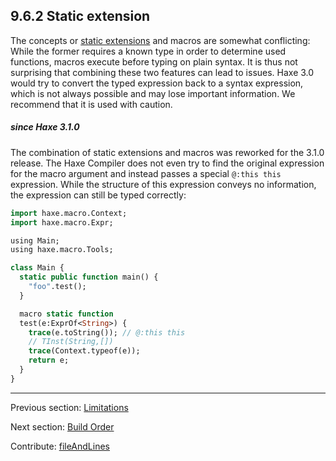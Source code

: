 ## 9.6.2 Static extension

The concepts or [static extensions](lf-static-extension.md) and macros are somewhat conflicting: While the former requires a known type in order to determine used functions, macros execute before typing on plain syntax. It is thus not surprising that combining these two features can lead to issues. Haxe 3.0 would try to convert the typed expression back to a syntax expression, which is not always possible and may lose important information. We recommend that it is used with caution.

##### since Haxe 3.1.0



The combination of static extensions and macros was reworked for the 3.1.0 release. The Haxe Compiler does not even try to find the original expression for the macro argument and instead passes a special `@:this this` expression. While the structure of this expression conveys no information, the expression can still be typed correctly:

```haxe
import haxe.macro.Context;
import haxe.macro.Expr;

using Main;
using haxe.macro.Tools;

class Main {
  static public function main() {
    "foo".test();
  }

  macro static function
  test(e:ExprOf<String>) {
    trace(e.toString()); // @:this this
    // TInst(String,[])
    trace(Context.typeof(e));
    return e;
  }
}
```

---

Previous section: [Limitations](macro-limitations.md)

Next section: [Build Order](macro-limitations-build-order.md)

Contribute: [fileAndLines](https://github.com/HaxeFoundation/HaxeManual/blob/master/09-macros.tex#L250-250)